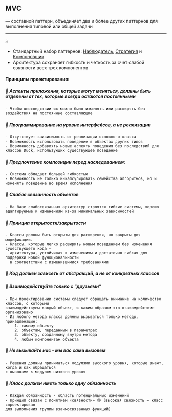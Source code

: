 ## MVC

— составной паттерн, объединяет два и более других паттернов для выполнения типовой или общей задачи

___
🎶

- Стандартный набор паттернов: [Наблюдатель](chapter_2), [Стратегия](chapter_1) и [Компоновщик](chapter_9/9.2)
- Архитектура сохраняет гибкость и четкость за счет слабой связности всех трех компонентов

#### Принципы проектирования:

##### 📍 Аспекты приложения, которые могут меняться, должны быть отделены от тех, которые всегда остаются постоянными

    - Чтобы впоследствии их можно было изменять или расширять без воздействия на постоянные составляющие

##### 📍 Программирование на уровне интерфейсов, а не реализации

    - Отсутствует заивисимость от реализации основного класса
    - Возможность использовать поведение в объектах других типов
    - Возможность добавлять новые аспекты поведения без последствий для классов Duck, использующих существующее поведение

##### 📍 Предпочтение композиции перед наследованием:

    - Система обладает большей гибкостью
    - Возможность не только инкапсулировать семейства алгоритмов, но и изменять поведение во время исполнения

##### 📍 Слабая связанность объектов

    - На базе слабосвязанных архитектур строятся гибкие системы, хорошо адаптируемые к изменениям из-за минимальных зависимостей

##### 📍 Принцип открытости/закрытости

    - Классы должны быть открыты для расширения, но закрыты для модификации.
    - Классы, которые легко расширить новым поведением без изменения существующего кода —
      архитектура, устойчивая к изменениям и достаточно гибкая для поддержки новой функциональности
      в соответствии с изменившимися требованиями

##### 📍 Код должен зависеть от абстракций, а не от конкретных классов

##### 📍 Взаимодействуйте только с "друзьями"

    - При проектировании системы следует обращать внимание на количество классов, с которыми 
    взаимодействуем каждый объект, и каким образом это взаиомдействие организовано
    - Из любого метода класса должны вызываться только методы, принадлежащие:
        1. самому объекту
        2. объектам, переданным в параметрах
        3. объекту, созданному внутри метода
        4. любым компонентам объекта

##### 📍 Не вызывайте нас - мы вас сами вызовем

    - Решения должны приниматься модулями высокого уровня, которые знают, когда и как обращаться
    с вызовами к модулям низкого уровня

##### 📍 Класс должен иметь только одну обязанность

    - Каждая обязанность - область потенциальных изменений
    - Принцип связан с понятием «связности» 🙃 (высокая связность = класс спроектирован
    для выполнения группы взаимосвязанных функций)


   


     